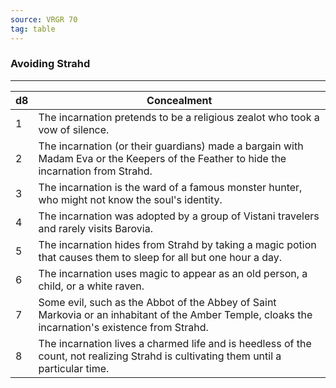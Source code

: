 ```yaml
---
source: VRGR 70
tag: table
---
```


### Avoiding Strahd
---
|d8|Concealment|
|----|------------|
|1|The incarnation pretends to be a religious zealot who took a vow of silence.|
|2|The incarnation (or their guardians) made a bargain with Madam Eva or the Keepers of the Feather to hide the incarnation from Strahd.|
|3|The incarnation is the ward of a famous monster hunter, who might not know the soul's identity.|
|4|The incarnation was adopted by a group of Vistani travelers and rarely visits Barovia.|
|5|The incarnation hides from Strahd by taking a magic potion that causes them to sleep for all but one hour a day.|
|6|The incarnation uses magic to appear as an old person, a child, or a white raven.|
|7|Some evil, such as the Abbot of the Abbey of Saint Markovia or an inhabitant of the Amber Temple, cloaks the incarnation's existence from Strahd.|
|8|The incarnation lives a charmed life and is heedless of the count, not realizing Strahd is cultivating them until a particular time.|

